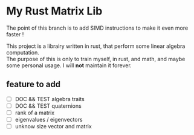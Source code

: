 # My Rust Matrix Lib

The point of this branch is to add SIMD instructions to make it even more faster !

This project is a librairy written in rust, that perform some linear algebra computation.  
The purpose of this is only to train myself, in rust, and math, and maybe some personal usage.
I will **not** maintain it forever.  

## feature to add

- [ ] DOC && TEST algebra traits
- [ ] DOC && TEST quaternions
- [ ] rank of a matrix
- [ ] eigenvalues / eigenvectors
- [ ] unknow size vector and matrix

